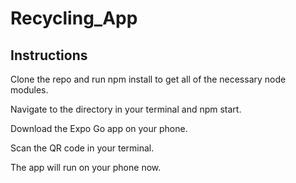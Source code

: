 # Recycling_App


## Instructions

Clone the repo and run npm install to get all of the necessary node modules.

Navigate to the directory in your terminal and npm start.

Download the Expo Go app on your phone.

Scan the QR code in your terminal.

The app will run on your phone now.
